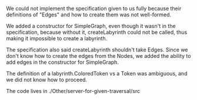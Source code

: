 We could not implement the specification given to us fully because their
definitions of "Edges" and how to create them was not well-formed.

We added a constructor for SimpleGraph, even though it wasn't in the 
specification, because without it, createLabyrinth could not be called, thus
making it impossible to create a labyrinth.

The specification also said createLabyrinth shouldn't take Edges. Since we
don't know how to create the edges from the Nodes, we added the ability to
add edges in the constructor for SimpleGraph.

The definition of a labyrinth.ColoredToken vs a Token was ambiguous, and we did not
know how to proceed. 

The code lives in ./Other/server-for-given-traversal/src
